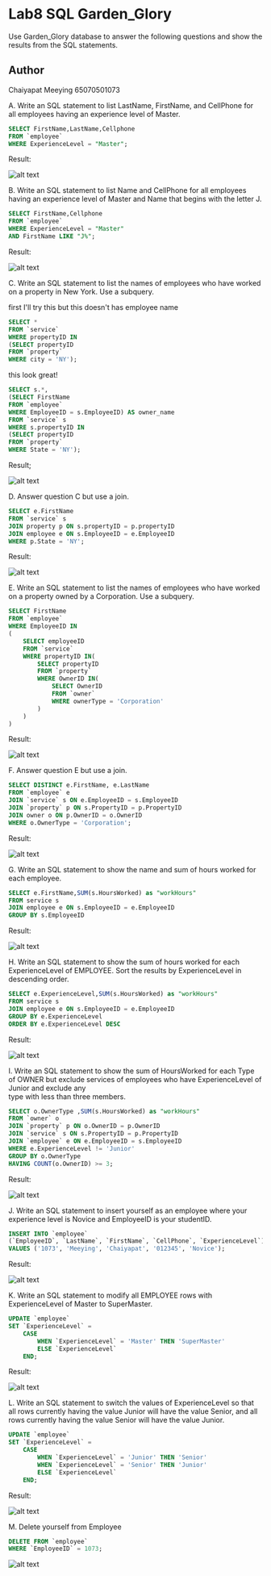 # Lab8 SQL Garden_Glory

Use Garden_Glory database to answer the following questions and show the results from the
SQL statements.

## Author

Chaiyapat Meeying 65070501073

A. Write an SQL statement to list LastName, FirstName, and CellPhone for all employees having an experience level of Master.

```sql
SELECT FirstName,LastName,Cellphone
FROM `employee`
WHERE ExperienceLevel = "Master";
```

Result:

![alt text](image.png)

B. Write an SQL statement to list Name and CellPhone for all employees having an
experience level of Master and Name that begins with the letter J.

```sql
SELECT FirstName,Cellphone
FROM `employee`
WHERE ExperienceLevel = "Master"
AND FirstName LIKE "J%";
```

Result:

![alt text](image-1.png)

C. Write an SQL statement to list the names of employees who have worked on a property
in New York. Use a subquery.

first I'll try this but this doesn't has employee name

```sql
SELECT *
FROM `service`
WHERE propertyID IN
(SELECT propertyID
FROM `property`
WHERE city = 'NY');

```

this look great!

```sql
SELECT s.*,
(SELECT FirstName
FROM `employee`
WHERE EmployeeID = s.EmployeeID) AS owner_name
FROM `service` s
WHERE s.propertyID IN
(SELECT propertyID
FROM `property`
WHERE State = 'NY');
```

Result;

![alt text](image-4.png)

D. Answer question C but use a join.

```sql
SELECT e.FirstName
FROM `service` s
JOIN property p ON s.propertyID = p.propertyID
JOIN employee e ON s.EmployeeID = e.EmployeeID
WHERE p.State = 'NY';
```

Result:

![alt text](image-2.png)

E. Write an SQL statement to list the names of employees who have worked on a property
owned by a Corporation. Use a subquery.

```sql
SELECT FirstName
FROM `employee`
WHERE EmployeeID IN
(
    SELECT employeeID
    FROM `service`
    WHERE propertyID IN(
        SELECT propertyID
        FROM `property`
        WHERE OwnerID IN(
            SELECT OwnerID
            FROM `owner`
            WHERE ownerType = 'Corporation'
        )
    )
)
```

Result:

![alt text](image-9.png)

F. Answer question E but use a join.

```sql
SELECT DISTINCT e.FirstName, e.LastName
FROM `employee` e
JOIN `service` s ON e.EmployeeID = s.EmployeeID
JOIN `property` p ON s.PropertyID = p.PropertyID
JOIN owner o ON p.OwnerID = o.OwnerID
WHERE o.OwnerType = 'Corporation';
```

Result:

![alt text](image-10.png)

G. Write an SQL statement to show the name and sum of hours worked for each employee.

```sql
SELECT e.FirstName,SUM(s.HoursWorked) as "workHours"
FROM service s
JOIN employee e ON s.EmployeeID = e.EmployeeID
GROUP BY s.EmployeeID
```

Result:

![alt text](image-5.png)

H. Write an SQL statement to show the sum of hours worked for each ExperienceLevel of
EMPLOYEE. Sort the results by ExperienceLevel in descending order.

```sql
SELECT e.ExperienceLevel,SUM(s.HoursWorked) as "workHours"
FROM service s
JOIN employee e ON s.EmployeeID = e.EmployeeID
GROUP BY e.ExperienceLevel
ORDER BY e.ExperienceLevel DESC
```

Result:

![alt text](image-8.png)

I. Write an SQL statement to show the sum of HoursWorked for each Type of OWNER but
exclude services of employees who have ExperienceLevel of Junior and exclude any  
type with less than three members.

```sql
SELECT o.OwnerType ,SUM(s.HoursWorked) as "workHours"
FROM `owner` o
JOIN `property` p ON o.OwnerID = p.OwnerID
JOIN `service` s ON s.PropertyID = p.PropertyID
JOIN `employee` e ON e.EmployeeID = s.EmployeeID
WHERE e.ExperienceLevel != 'Junior'
GROUP BY o.OwnerType
HAVING COUNT(o.OwnerID) >= 3;
```

Result:

![alt text](image-14.png)

J. Write an SQL statement to insert yourself as an employee where your experience level
is Novice and EmployeeID is your studentID.

```sql
INSERT INTO `employee`
(`EmployeeID`, `LastName`, `FirstName`, `CellPhone`, `ExperienceLevel`)
VALUES ('1073', 'Meeying', 'Chaiyapat', '012345', 'Novice');
```

Result:

![alt text](image-7.png)

K. Write an SQL statement to modify all EMPLOYEE rows with ExperienceLevel of Master
to SuperMaster.

```sql
UPDATE `employee`
SET `ExperienceLevel` =
    CASE
        WHEN `ExperienceLevel` = 'Master' THEN 'SuperMaster'
        ELSE `ExperienceLevel`
    END;
```

Result:

![alt text](image-11.png)

L. Write an SQL statement to switch the values of ExperienceLevel so that all rows
currently having the value Junior will have the value Senior, and all rows currently having
the value Senior will have the value Junior.

```sql
UPDATE `employee`
SET `ExperienceLevel` =
    CASE
        WHEN `ExperienceLevel` = 'Junior' THEN 'Senior'
        WHEN `ExperienceLevel` = 'Senior' THEN 'Junior'
        ELSE `ExperienceLevel`
    END;
```

Result:

![alt text](image-12.png)

M. Delete yourself from Employee

```sql
DELETE FROM `employee`
WHERE `EmployeeID` = 1073;
```

![alt text](image-13.png)
